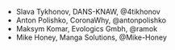 * Slava Tykhonov, DANS-KNAW, @4tikhonov
* Anton Polishko, CoronaWhy, @antonpolishko
* Maksym Komar, Evologics Gmbh, @ramok
* Mike Honey, Manga Solutions, @Mike-Honey
